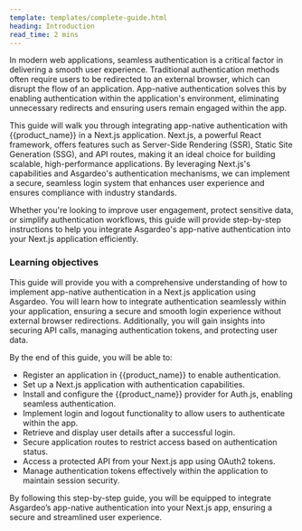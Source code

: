 ```yaml
---
template: templates/complete-guide.html
heading: Introduction
read_time: 2 mins
---
```


In modern web applications, seamless authentication is a critical factor in delivering a smooth user experience. Traditional authentication methods often require users to be redirected to an external browser, which can disrupt the flow of an application. App-native authentication solves this by enabling authentication within the application's environment, eliminating unnecessary redirects and ensuring users remain engaged within the app.

This guide will walk you through integrating app-native authentication with {{product_name}} in a Next.js application. Next.js, a powerful React framework, offers features such as Server-Side Rendering (SSR), Static Site Generation (SSG), and API routes, making it an ideal choice for building scalable, high-performance applications. By leveraging Next.js's capabilities and Asgardeo's authentication mechanisms, we can implement a secure, seamless login system that enhances user experience and ensures compliance with industry standards.

Whether you're looking to improve user engagement, protect sensitive data, or simplify authentication workflows, this guide will provide step-by-step instructions to help you integrate Asgardeo's app-native authentication into your Next.js application efficiently.

### Learning objectives

This guide will provide you with a comprehensive understanding of how to implement app-native authentication in a Next.js application using Asgardeo. You will learn how to integrate authentication seamlessly within your application, ensuring a secure and smooth login experience without external browser redirections. Additionally, you will gain insights into securing API calls, managing authentication tokens, and protecting user data.

By the end of this guide, you will be able to:

- Register an application in {{product_name}} to enable authentication.
- Set up a Next.js application with authentication capabilities.
- Install and configure the {{product_name}} provider for Auth.js, enabling seamless authentication.
- Implement login and logout functionality to allow users to authenticate within the app.
- Retrieve and display user details after a successful login.
- Secure application routes to restrict access based on authentication status.
- Access a protected API from your Next.js app using OAuth2 tokens.
- Manage authentication tokens effectively within the application to maintain session security.

By following this step-by-step guide, you will be equipped to integrate Asgardeo’s app-native authentication into your Next.js app, ensuring a secure and streamlined user experience.
